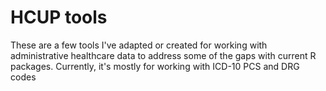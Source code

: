 # HCUP tools

These are a few tools I've adapted or created for working with administrative healthcare data to address some of the gaps with current R packages. Currently, it's mostly for working with ICD-10 PCS and DRG codes

